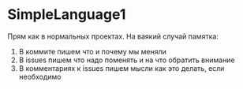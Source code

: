 # SimpleLanguage1
Прям как в нормальных проектах.
На ваякий случай памятка:
1. В коммите пишем что и почему мы меняли
2. В issues пишем что надо поменять и на что обратить внимание
3. В комментариях к issues пишем мысли как это делать, если необходимо
